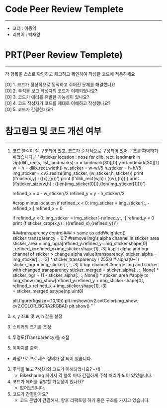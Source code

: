 

# Code Peer Review Templete
--------
- 코더 : 이동익
- 리뷰어 : 박재영
# PRT(Peer Review Templete)
--------
각 항목을 스스로 확인하고 체크하고 확인하여 작성한 코드에 적용하세요  

[O] 1. 코드가 정상적으로 동작하고 주어진 문제를 해결했나요  
[O] 2. 주석을 보고 작성자의 코드가 이해되었나요?  
[O] 3. 코드가 에러를 유발한 가능성이 있나요?  
[O] 4. 코드 작성자가 코드를 제대로 이해하고 작성했나요?  
[O] 5. 코드가 간결한가요?  

# 참고링크 및 코드 개선 여부 
----------
1. 코드 블럭이 잘 구분되어 있고, 코드가 순차적으로 구성되어 있어 구조를 파악하기 쉬었습니다.
'''
#sticker location : nose
for dlib_rect, landmark in zip(dlib_rects, list_landmarks):
    x = landmark[30][0]
    y = landmark[30][1]
    w = h = dlib_rect.width()
    w_sticker = w-w//5
    h_sticker = h-h//5
    img_sticker = cv2.resize(img_sticker, (w_sticker,h_sticker))
    print (f'nose(x,y) : ({x},{y})')
    print (f'dlib_rect(w,h) : ({w},{h})')
    print (f'sticker_size(w,h) : ({len(img_sticker[0])},{len(img_sticker[1])})')

    refined_x = x - w_sticker//2
    refined_y = y - h_sticker//2

    #crop minus location
    if refined_x < 0: 
        img_sticker = img_sticker[:, -refined_x:]
        refined_x = 0

    if refined_y < 0:
        img_sticker = img_sticker[-refined_y:, :]
        refined_y = 0
    print (f'sticker_crop(x,y) : ({refined_x},{refined_y})')
    
    ###transparency control### > same as addWeighted()
    sticker_transparency = 0.7
    #remove img's alpha channel in sticker_area
    sticker_area = img_bgra[refined_y:refined_y+img_sticker.shape[0] \
                            , refined_x:refined_x+img_sticker.shape[1], :3] 
    #split alpha and bgr channel of sticker > change alpha value(transparency)
    sticker_alpha = img_sticker[:, :, 3] * sticker_transparency / 255.0  # alpha(0~1)
    sticker_bgr = img_sticker[:, :, :3]  # bgr channel
    #merge img and sticker with changed transparency
    sticker_merged = sticker_alpha[:, :, None] * sticker_bgr + (1 - sticker_alpha[:, :, None]) * sticker_area
    #apply to img_show
    img_show[refined_y:refined_y + img_sticker.shape[0], refined_x:refined_x + img_sticker.shape[1], :3] \
    = sticker_merged.astype(np.uint8)
    
    plt.figure(figsize=(10,10))
    plt.imshow(cv2.cvtColor(img_show, cv2.COLOR_BGRA2RGBA))
    plt.show()
'''
  1. x, y 좌표 및 w, h 값을 설정
  2. 스티커의 크기를 조정
  3. 투명도(Transparency)를 조절
  4. 이미지를 출력
 - 과정으로 프로세스 정의가 잘 되어 있습니다.
 
3. 주석을 보고 작성자의 코드가 이해되었나요? - 네
    - Bikesharing 페이지 각 블록 마다 간결하게 주석 처리가 되어 있었습니다.
4. 코드가 에러를 유발할 가능성이 있나요?
    - 없어보입니다.  
5. 코드가 간결한가요?
    - 코드 문법이 간결해서, 향후 리팩토링 하기 좋은 구조를 가지고 있습니다.
